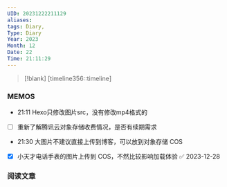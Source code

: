 ```yaml
---
UID: 20231222211129
aliases: 
tags: Diary,
Type: Diary
Year: 2023
Month: 12
Date: 22
Time: 21:11:29
---
```

> [!blank] 
> [timeline356::timeline]


### MEMOS
- 21:11 Hexo只修改图片src，没有修改mp4格式的

- [ ] 重新了解腾讯云对象存储收费情况，是否有续期需求
- 21:30 大图片不建议直接上传到博客，可以放到对象存储 COS
- [x] 小天才电话手表的图片上传到 COS，不然比较影响加载体验 ✅ 2023-12-28


### 阅读文章






